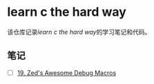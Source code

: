 # learn c the hard way

该仓库记录*learn c the hard way*的学习笔记和代码。

## 笔记

+ [ ] [19. Zed's Awesome Debug Macros](./exer19/19.md)
